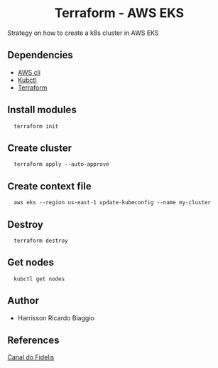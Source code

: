 <h1 align="center">Terraform - AWS EKS</h1>
Strategy on how to create a k8s cluster in AWS EKS

## Dependencies
- [AWS cli](https://docs.aws.amazon.com/cli/latest/userguide/install-cliv2.html)
- [Kubctl](https://kubernetes.io/docs/tasks/tools/)
- [Terraform](https://learn.hashicorp.com/tutorials/terraform/install-cli)

## Install modules
```
  terraform init
```

## Create cluster
```
  terraform apply --auto-approve
```

## Create context file
```
  aws eks --region us-east-1 update-kubeconfig --name my-cluster
```

## Destroy
```
  terraform destroy
```

## Get nodes
```
  kubctl get nodes
```

## Author
- Harrisson Ricardo Biaggio

## References
[Canal do Fidelis](https://www.youtube.com/c/MatheusFidelissauro/videos)
